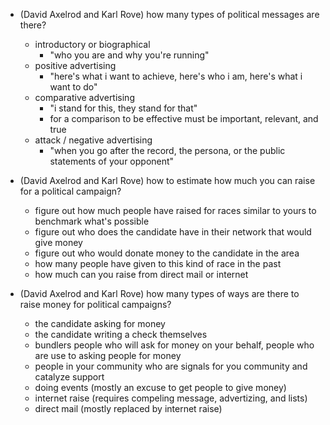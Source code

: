 * (David Axelrod and Karl Rove) how many types of political messages are there?
  * introductory or biographical
    * "who you are and why you're running"
  * positive advertising
    * "here's what i want to achieve, here's who i am, here's what i want to do"
  * comparative advertising
    * "i stand for this, they stand for that"
    * for a comparison to be effective must be important, relevant, and true
  * attack / negative advertising
    * "when you go after the record, the persona, or the public statements of your opponent"

* (David Axelrod and Karl Rove) how to estimate how much you can raise for a political campaign?
  * figure out how much people have raised for races similar to yours to benchmark what's possible
  * figure out who does the candidate have in their network that would give money
  * figure out who would donate money to the candidate in the area
  * how many people have given to this kind of race in the past
  * how much can you raise from direct mail or internet

* (David Axelrod and Karl Rove) how many types of ways are there to raise money for political campaigns?
  * the candidate asking for money
  * the candidate writing a check themselves
  * bundlers people who will ask for money on your behalf, people who are use to asking people for money
  * people in your community who are signals for you community and catalyze support
  * doing events (mostly an excuse to get people to give money)
  * internet raise (requires compeling message, advertizing, and lists)
  * direct mail (mostly replaced by internet raise)
  
